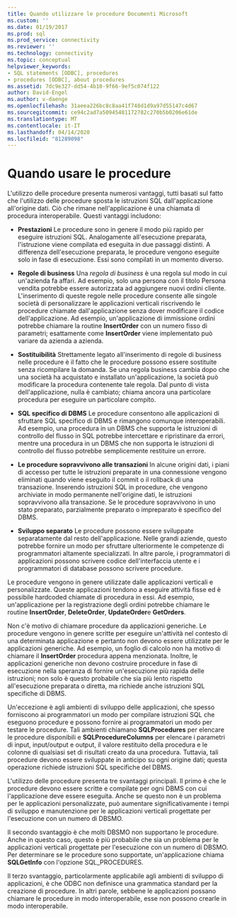 ```yaml
---
title: Quando utilizzare le procedure Documenti Microsoft
ms.custom: ''
ms.date: 01/19/2017
ms.prod: sql
ms.prod_service: connectivity
ms.reviewer: ''
ms.technology: connectivity
ms.topic: conceptual
helpviewer_keywords:
- SQL statements [ODBC], procedures
- procedures [ODBC], about procedures
ms.assetid: 7dc9e327-dd54-4b10-9f66-9ef5c074f122
author: David-Engel
ms.author: v-daenge
ms.openlocfilehash: 31aeea226bc8c8aa41f748d1d9a97d55147c4d67
ms.sourcegitcommit: ce94c2ad7a50945481172782c270b5b0206e61de
ms.translationtype: MT
ms.contentlocale: it-IT
ms.lasthandoff: 04/14/2020
ms.locfileid: "81289098"
---
```

# <a name="when-to-use-procedures"></a>Quando usare le procedure
L'utilizzo delle procedure presenta numerosi vantaggi, tutti basati sul fatto che l'utilizzo delle procedure sposta le istruzioni SQL dall'applicazione all'origine dati. Ciò che rimane nell'applicazione è una chiamata di procedura interoperabile. Questi vantaggi includono:  
  
-   **Prestazioni** Le procedure sono in genere il modo più rapido per eseguire istruzioni SQL. Analogamente all'esecuzione preparata, l'istruzione viene compilata ed eseguita in due passaggi distinti. A differenza dell'esecuzione preparata, le procedure vengono eseguite solo in fase di esecuzione. Essi sono compilati in un momento diverso.  
  
-   **Regole di business** Una *regola di business* è una regola sul modo in cui un'azienda fa affari. Ad esempio, solo una persona con il titolo Persona vendita potrebbe essere autorizzata ad aggiungere nuovi ordini cliente. L'inserimento di queste regole nelle procedure consente alle singole società di personalizzare le applicazioni verticali riscrivendo le procedure chiamate dall'applicazione senza dover modificare il codice dell'applicazione. Ad esempio, un'applicazione di immissione ordini potrebbe chiamare la routine **InsertOrder** con un numero fisso di parametri; esattamente come **InsertOrder** viene implementato può variare da azienda a azienda.  
  
-   **Sostituibilità** Strettamente legato all'inserimento di regole di business nelle procedure è il fatto che le procedure possono essere sostituite senza ricompilare la domanda. Se una regola business cambia dopo che una società ha acquistato e installato un'applicazione, la società può modificare la procedura contenente tale regola. Dal punto di vista dell'applicazione, nulla è cambiato; chiama ancora una particolare procedura per eseguire un particolare compito.  
  
-   **SQL specifico di DBMS** Le procedure consentono alle applicazioni di sfruttare SQL specifico di DBMS e rimangono comunque interoperabili. Ad esempio, una procedura in un DBMS che supporta le istruzioni di controllo del flusso in SQL potrebbe intercettare e ripristinare da errori, mentre una procedura in un DBMS che non supporta le istruzioni di controllo del flusso potrebbe semplicemente restituire un errore.  
  
-   **Le procedure sopravvivono alle transazioni** In alcune origini dati, i piani di accesso per tutte le istruzioni preparate in una connessione vengono eliminati quando viene eseguito il commit o il rollback di una transazione. Inserendo istruzioni SQL in procedure, che vengono archiviate in modo permanente nell'origine dati, le istruzioni sopravvivono alla transazione. Se le procedure sopravvivono in uno stato preparato, parzialmente preparato o impreparato è specifico del DBMS.  
  
-   **Sviluppo separato** Le procedure possono essere sviluppate separatamente dal resto dell'applicazione. Nelle grandi aziende, questo potrebbe fornire un modo per sfruttare ulteriormente le competenze di programmatori altamente specializzati. In altre parole, i programmatori di applicazioni possono scrivere codice dell'interfaccia utente e i programmatori di database possono scrivere procedure.  
  
 Le procedure vengono in genere utilizzate dalle applicazioni verticali e personalizzate. Queste applicazioni tendono a eseguire attività fisse ed è possibile hardcoded chiamate di procedura in essi. Ad esempio, un'applicazione per la registrazione degli ordini potrebbe chiamare le routine **InsertOrder**, **DeleteOrder**, **UpdateOrder**e **GetOrders**.  
  
 Non c'è motivo di chiamare procedure da applicazioni generiche. Le procedure vengono in genere scritte per eseguire un'attività nel contesto di una determinata applicazione e pertanto non devono essere utilizzate per le applicazioni generiche. Ad esempio, un foglio di calcolo non ha motivo di chiamare il **InsertOrder** procedura appena menzionata. Inoltre, le applicazioni generiche non devono costruire procedure in fase di esecuzione nella speranza di fornire un'esecuzione più rapida delle istruzioni; non solo è questo probabile che sia più lento rispetto all'esecuzione preparata o diretta, ma richiede anche istruzioni SQL specifiche di DBMS.  
  
 Un'eccezione è agli ambienti di sviluppo delle applicazioni, che spesso forniscono ai programmatori un modo per compilare istruzioni SQL che eseguono procedure e possono fornire ai programmatori un modo per testare le procedure. Tali ambienti chiamano **SQLProcedures** per elencare le procedure disponibili e **SQLProcedureColumns** per elencare i parametri di input, input/output e output, il valore restituito della procedura e le colonne di qualsiasi set di risultati creato da una procedura. Tuttavia, tali procedure devono essere sviluppate in anticipo su ogni origine dati; questa operazione richiede istruzioni SQL specifiche del DBMS.  
  
 L'utilizzo delle procedure presenta tre svantaggi principali. Il primo è che le procedure devono essere scritte e compilate per ogni DBMS con cui l'applicazione deve essere eseguita. Anche se questo non è un problema per le applicazioni personalizzate, può aumentare significativamente i tempi di sviluppo e manutenzione per le applicazioni verticali progettate per l'esecuzione con un numero di DBSMO.  
  
 Il secondo svantaggio è che molti DBSMO non supportano le procedure. Anche in questo caso, questo è più probabile che sia un problema per le applicazioni verticali progettate per l'esecuzione con un numero di DBSMO. Per determinare se le procedure sono supportate, un'applicazione chiama **SQLGetInfo** con l'opzione SQL_PROCEDURES.  
  
 Il terzo svantaggio, particolarmente applicabile agli ambienti di sviluppo di applicazioni, è che ODBC non definisce una grammatica standard per la creazione di procedure. In altri parole, sebbene le applicazioni possano chiamare le procedure in modo interoperabile, esse non possono crearle in modo interoperabile.
